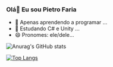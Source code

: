 ### Olá👋 Eu sou Pietro Faria


- 🔰 Apenas aprendendo a programar ...
- 🌱 Estudando C# e Unity ...
- 😄 Pronomes: ele/dele...


![Anurag's GitHub stats](https://github-readme-stats.vercel.app/api?username=pietrouww&show_icons=true&theme=dark)

[![Top Langs](https://github-readme-stats.vercel.app/api/top-langs/?username=pietrouww&icons=true&theme=dark&layout=compact )](https://github.com/anuraghazra/github-readme-stats?theme=dark)





